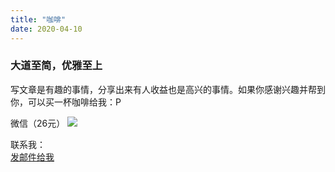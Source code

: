 ```yaml
---
title: "咖啡"
date: 2020-04-10
---
```


### 大道至简，优雅至上

写文章是有趣的事情，分享出来有人收益也是高兴的事情。如果你感谢兴趣并帮到你，可以买一杯咖啡给我：P  
  
微信（26元）
![](/wechatpay.png=60*60)  



联系我：  
<a href="mailto:kmnemon@outlook.com">发邮件给我</a>